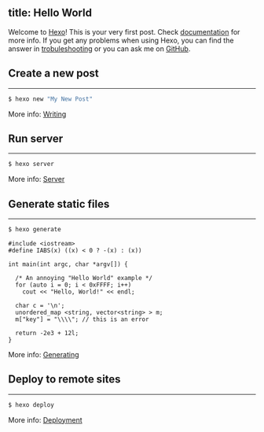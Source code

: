title: Hello World
---
Welcome to [Hexo](http://hexo.io/)! This is your very first post. Check [documentation](http://hexo.io/docs/) for more info. If you get any problems when using Hexo, you can find the answer in [trobuleshooting](http://hexo.io/docs/troubleshooting.html) or you can ask me on [GitHub](https://github.com/hexojs/hexo/issues).

## Create a new post
---

``` bash
$ hexo new "My New Post"
```

More info: [Writing](http://hexo.io/docs/writing.html)

## Run server
---

``` bash
$ hexo server
```

More info: [Server](http://hexo.io/docs/server.html)

## Generate static files
---

``` bash
$ hexo generate
```

```
#include <iostream>
#define IABS(x) ((x) < 0 ? -(x) : (x))

int main(int argc, char *argv[]) {

  /* An annoying "Hello World" example */
  for (auto i = 0; i < 0xFFFF; i++)
    cout << "Hello, World!" << endl;

  char c = '\n';
  unordered_map <string, vector<string> > m;
  m["key"] = "\\\\"; // this is an error

  return -2e3 + 12l;
}
```

<!-- more -->

More info: [Generating](http://hexo.io/docs/generating.html)

## Deploy to remote sites
---
``` bash
$ hexo deploy
```

More info: [Deployment](http://hexo.io/docs/deployment.html)